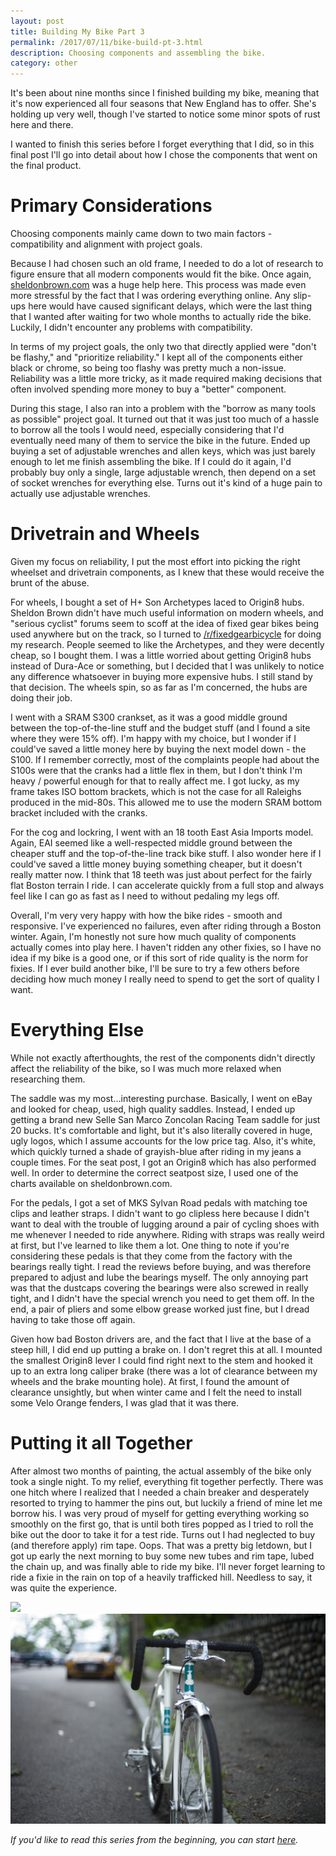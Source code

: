 ```yaml
---
layout: post
title: Building My Bike Part 3
permalink: /2017/07/11/bike-build-pt-3.html
description: Choosing components and assembling the bike.
category: other
---
```


It's been about nine months since I finished building my bike, meaning that it's now experienced all four seasons that New England has to offer. She's holding up very well, though I've started to notice some minor spots of rust here and there.

I wanted to finish this series before I forget everything that I did, so in this final post I'll go into detail about how I chose the components that went on the final product.

# Primary Considerations

Choosing components mainly came down to two main factors - compatibility and alignment with project goals.

Because I had chosen such an old frame, I needed to do a lot of research to figure ensure that all modern components would fit the bike. Once again, [sheldonbrown.com](http://sheldonbrown.com) was a huge help here. This process was made even more stressful by the fact that I was ordering everything online. Any slip-ups here would have caused significant delays, which were the last thing that I wanted after waiting for two whole months to actually ride the bike. Luckily, I didn't encounter any problems with compatibility.

In terms of my project goals, the only two that directly applied were "don't be flashy," and "prioritize reliability." I kept all of the components either black or chrome, so being too flashy was pretty much a non-issue. Reliability was a little more tricky, as it made required making decisions that often involved spending more money to buy a "better" component.

During this stage, I also ran into a problem with the "borrow as many tools as possible" project goal. It turned out that it was just too much of a hassle to borrow all the tools I would need, especially considering that I'd eventually need many of them to service the bike in the future. Ended up buying a set of adjustable wrenches and allen keys, which was just barely enough to let me finish assembling the bike. If I could do it again, I'd probably buy only a single, large adjustable wrench, then depend on a set of socket wrenches for everything else. Turns out it's kind of a huge pain to actually use adjustable wrenches.

# Drivetrain and Wheels

Given my focus on reliability, I put the most effort into picking the right wheelset and drivetrain components, as I knew that these would receive the brunt of the abuse.

For wheels, I bought a set of H+ Son Archetypes laced to Origin8 hubs. Sheldon Brown didn't have much useful information on modern wheels, and "serious cyclist" forums seem to scoff at the idea of fixed gear bikes being used anywhere but on the track, so I turned to [/r/fixedgearbicycle](https://reddit.com/r/fixedgearbicycle) for doing my research. People seemed to like the Archetypes, and they were decently cheap, so I bought them. I was a little worried about getting Origin8 hubs instead of Dura-Ace or something, but I decided that I was unlikely to notice any difference whatsoever in buying more expensive hubs. I still stand by that decision. The wheels spin, so as far as I'm concerned, the hubs are doing their job.

I went with a SRAM S300 crankset, as it was a good middle ground between the top-of-the-line stuff and the budget stuff (and I found a site where they were 15% off). I'm happy with my choice, but I wonder if I could've saved a little money here by buying the next model down - the S100. If I remember correctly, most of the complaints people had about the S100s were that the cranks had a little flex in them, but I don't think I'm heavy / powerful enough for that to really affect me. I got lucky, as my frame takes ISO bottom brackets, which is not the case for all Raleighs produced in the mid-80s. This allowed me to use the modern SRAM bottom bracket included with the cranks.

For the cog and lockring, I went with an 18 tooth East Asia Imports model. Again, EAI seemed like a well-respected middle ground between the cheaper stuff and the top-of-the-line track bike stuff. I also wonder here if I could've saved a little money buying something cheaper, but it doesn't really matter now. I think that 18 teeth was just about perfect for the fairly flat Boston terrain I ride. I can accelerate quickly from a full stop and always feel like I can go as fast as I need to without pedaling my legs off.

Overall, I'm very very happy with how the bike rides - smooth and responsive. I've experienced no failures, even after riding through a Boston winter. Again, I'm honestly not sure how much quality of components actually comes into play here. I haven't ridden any other fixies, so I have no idea if my bike is a good one, or if this sort of ride quality is the norm for fixies. If I ever build another bike, I'll be sure to try a few others before deciding how much money I really need to spend to get the sort of quality I want.

# Everything Else

While not exactly afterthoughts, the rest of the components didn't directly affect the reliability of the bike, so I was much more relaxed when researching them.

The saddle was my most...interesting purchase. Basically, I went on eBay and looked for cheap, used, high quality saddles. Instead, I ended up getting a brand new Selle San Marco Zoncolan Racing Team saddle for just 20 bucks. It's comfortable and light, but it's also literally covered in huge, ugly logos, which I assume accounts for the low price tag. Also, it's white, which quickly turned a shade of grayish-blue after riding in my jeans a couple times. For the seat post, I got an Origin8 which has also performed well. In order to determine the correct seatpost size, I used one of the charts available on sheldonbrown.com.

For the pedals, I got a set of MKS Sylvan Road pedals with matching toe clips and leather straps. I didn't want to go clipless here because I didn't want to deal with the trouble of lugging around a pair of cycling shoes with me whenever I needed to ride anywhere. Riding with straps was really weird at first, but I've learned to like them a lot. One thing to note if you're considering these pedals is that they come from the factory with the bearings really tight. I read the reviews before buying, and was therefore prepared to adjust and lube the bearings myself. The only annoying part was that the dustcaps covering the bearings were also screwed in really tight, and I didn't have the special wrench you need to get them off. In the end, a pair of pliers and some elbow grease worked just fine, but I dread having to take those off again.

Given how bad Boston drivers are, and the fact that I live at the base of a steep hill, I did end up putting a brake on. I don't regret this at all. I mounted the smallest Origin8 lever I could find right next to the stem and hooked it up to an extra long caliper brake (there was a lot of clearance between my wheels and the brake mounting hole). At first, I found the amount of clearance unsightly, but when winter came and I felt the need to install some Velo Orange fenders, I was glad that it was there.

# Putting it all Together

After almost two months of painting, the actual assembly of the bike only took a single night. To my relief, everything fit together perfectly. There was one hitch where I realized that I needed a chain breaker and desperately resorted to trying to hammer the pins out, but luckily a friend of mine let me borrow his. I was very proud of myself for getting everything working so smoothly on the first go, that is until both tires popped as I tried to roll the bike out the door to take it for a test ride. Turns out I had neglected to buy (and therefore apply) rim tape. Oops. That was a pretty big letdown, but I got up early the next morning to buy some new tubes and rim tape, lubed the chain up, and was finally able to ride my bike. I'll never forget learning to ride a fixie in the rain on top of a heavily trafficked hill. Needless to say, it was quite the experience.

![](/images/raleigh_final.jpg)
![](/images/raleigh_final2.jpg)

_If you'd like to read this series from the beginning, you can start [here](/2016/12/16/bike-build-pt-1.html)._
